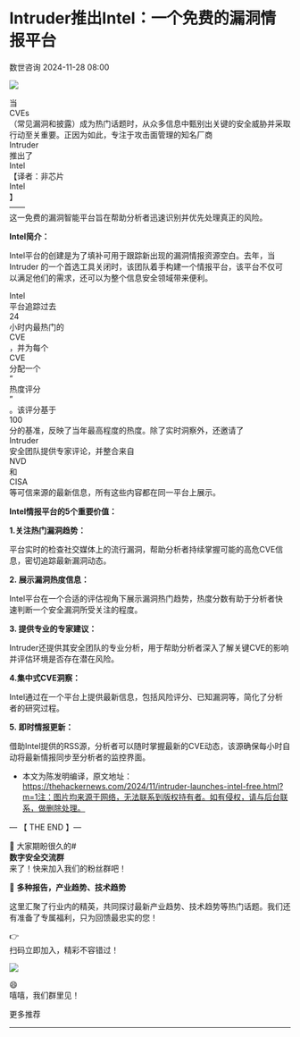 #  Intruder推出Intel：一个免费的漏洞情报平台   
 数世咨询   2024-11-28 08:00  
  
![](https://mmbiz.qpic.cn/sz_mmbiz_jpg/Y9btpvDIDqpKUOG38ja4ZLH8gbwZbDQ1XQh8LZXCBjEZTnPbxqaDMOfZQYcR5aNa10rbGESVUlQhFDIyEo4ticw/640?wx_fmt=jpeg&from=appmsg "")  
  
  
当  
CVEs  
（常见漏洞和披露）成为热门话题时，从众多信息中甄别出关键的安全威胁并采取行动至关重要。正因为如此，专注于攻击面管理的知名厂商  
Intruder  
推出了  
Intel  
【译者：非芯片  
Intel  
】  
——  
这一免费的漏洞智能平台旨在帮助分析者迅速识别并优先处理真正的风险。  
  
**Intel简介：**  
  
Intel平台的创建是为了填补可用于跟踪新出现的漏洞情报资源空白。去年，当 Intruder 的一个首选工具关闭时，该团队着手构建一个情报平台，该平台不仅可以满足他们的需求，还可以为整个信息安全领域带来便利。  
  
Intel  
平台追踪过去  
24  
小时内最热门的  
CVE  
，并为每个  
CVE  
分配一个  
“  
热度评分  
”  
。该评分基于  
100  
分的基准，反映了当年最高程度的热度。除了实时洞察外，还邀请了  
Intruder  
安全团队提供专家评论，并整合来自  
NVD  
和  
CISA  
等可信来源的最新信息，所有这些内容都在同一平台上展示。  
  
**Intel情报平台的5个重要价值：**  
  
**1.关注热门漏洞趋势：**  
  
平台实时的检查社交媒体上的流行漏洞，帮助分析者持续掌握可能的高危CVE信息，密切追踪最新漏洞动态。  
  
**2. 展示漏洞热度信息：**  
  
Intel平台在一个合适的评估视角下展示漏洞热门趋势，热度分数有助于分析者快速判断一个安全漏洞所受关注的程度。  
  
**3. 提供专业的专家建议：**  
  
Intruder还提供其安全团队的专业分析，用于帮助分析者深入了解关键CVE的影响并评估环境是否存在潜在风险。  
  
**4.集中式CVE洞察：**  
  
Intel通过在一个平台上提供最新信息，包括风险评分、已知漏洞等，简化了分析者的研究过程。  
  
**5. 即时情报更新：**  
  
借助Intel提供的RSS源，分析者可以随时掌握最新的CVE动态，该源确保每小时自动将最新情报同步至分析者的监控界面。  
  
* 本文为陈发明编译，原文地址：https://thehackernews.com/2024/11/intruder-launches-intel-free.html?m=1注：图片均来源于网络，无法联系到版权持有者。如有侵权，请与后台联系，做删除处理。  
  
— 【 THE END 】—  
  
🎉 大家期盼很久的#  
**数字安全交流群**  
来了！快来加入我们的粉丝群吧！  
  
🎁 **多种报告，产业趋势、技术趋势**  
  
这里汇聚了行业内的精英，共同探讨最新产业趋势、技术趋势等热门话题。我们还有准备了专属福利，只为回馈最忠实的您！  
  
👉   
扫码立即加入，精彩不容错过！  
  
![](https://mmbiz.qpic.cn/sz_mmbiz_png/Y9btpvDIDqqPJv9p5ibKIhJXQjWHJmSlibSdib80Llfp8mlV0ibf7m47jyaVeGoFeorddtIuxS5liafTJRKHeSdLnaQ/640?wx_fmt=other&from=appmsg&tp=webp&wxfrom=5&wx_lazy=1&wx_co=1 "")  
  
😄  
嘻嘻，我们群里见！  
  
  
更多推荐  
****  
  
  
[](http://mp.weixin.qq.com/s?__biz=MzkxNzA3MTgyNg==&mid=2247514213&idx=1&sn=fa2d0412dbbce05ec48a9df909b7cfd3&chksm=c144cad8f63343ce0f383fc9d885c2c7ddcb3f3871270abea4c274775307858d350f60db3b54&scene=21#wechat_redirect)  
  
[](https://mp.weixin.qq.com/s?__biz=MzkxNzA3MTgyNg==&mid=2247513359&idx=1&sn=2f3bd51b24862de02cca6078688bafeb&chksm=c144c7b2f6334ea415adac810ce4803cdb3cd5e5ba194ff394b7278ebbb48cc830c8d405427a&token=824343009&lang=zh_CN&scene=21#wechat_redirect)  
  
[](https://mp.weixin.qq.com/s?__biz=MzkxNzA3MTgyNg==&mid=2247529561&idx=1&sn=21097e9ac986115991718b87150558bb&scene=21#wechat_redirect)  
  
  
  
